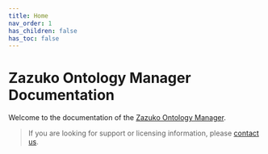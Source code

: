 ```yaml
---
title: Home
nav_order: 1
has_children: false
has_toc: false
---
```


# Zazuko Ontology Manager Documentation

Welcome to the documentation of the [Zazuko Ontology Manager](https://zazuko.com/products/ontology-manager/).

> If you are looking for support or licensing information, 
> please <a href="mailto:info@zazuko.com?subject=ZOM">contact us</a>.
